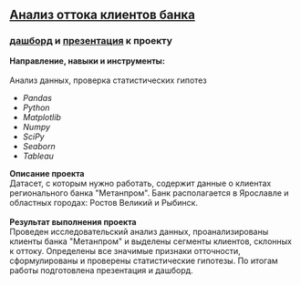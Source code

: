 ## [Анализ оттока клиентов банка](https://github.com/OrlovaD/Portfolio/blob/main/Main%20graduation%20Project%20-%20Bank%20analysis/15_final_MAIN_project.ipynb)
### [дашборд](https://public.tableau.com/views/bank_16965039284840/sheet1?:language=en-US&publish=yes&:display_count=n&:origin=viz_share_link) и [презентация](https://disk.yandex.ru/i/c2nKkLiAj2-iuw) к проекту

**Направление, навыки и инструменты:** <br />
<br />Анализ данных, проверка статистических гипотез
* _Pandas_
* _Python_
* _Matplotlib_
* _Numpy_
* _SciPy_
* _Seaborn_
* _Tableau_<br />

**Описание проекта**<br />
Датасет, с которым нужно работать, содержит данные о клиентах регионального банка "Метанпром". Банк располагается в Ярославле и областных городах: Ростов Великий и Рыбинск. <br />
<br />**Результат выполнения проекта**<br />
Проведен исследовательский анализ данных, проанализированы клиенты банка "Метанпром" и выделены сегменты клиентов, склонных к оттоку. Определены все значимые признаки отточности, сформулированы и проверены статистические гипотезы. По итогам работы подготовлена презентация и дашборд.

